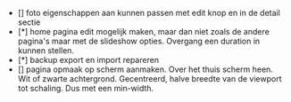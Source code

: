 - [] foto eigenschappen aan kunnen passen met edit knop en in de detail sectie
- [*] home pagina edit mogelijk maken, maar dan niet zoals de andere pagina's maar met de slideshow opties. Overgang een duration in kunnen stellen.
- [*] backup export en import repareren
- [] pagina opmaak op scherm aanmaken. Over het thuis scherm heen. Wit of zwarte achtergrond. Gecentreerd, halve breedte van de viewport tot schaling. Dus met een min-width.